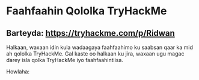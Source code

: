 # Faahfaahin Qololka TryHackMe 
## Barteyda: https://tryhackme.com/p/Ridwan
Halkaan, waxaan idin kula wadaagaya faahfaahimo ku saabsan qaar ka mid ah qololka TryHackMe. 
Gal kaste oo halkaan ku jira, waxaan ugu magac darey isla qolka TryHackMe iyo faahfaahintiisa.

Howlaha:
  
